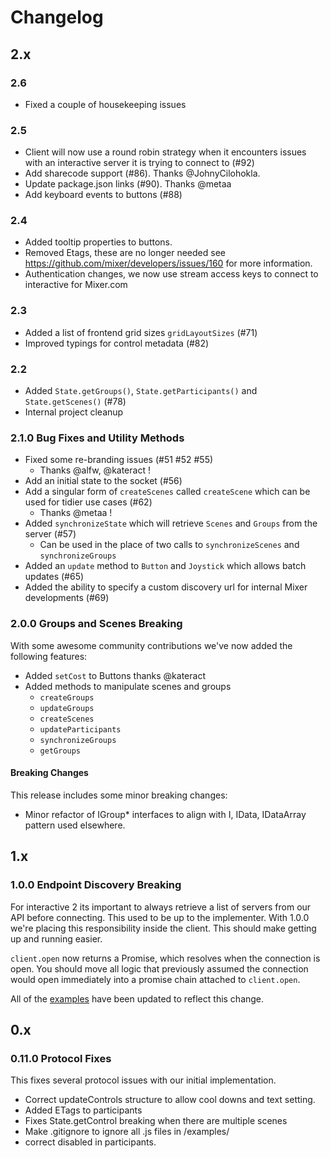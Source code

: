 # Changelog

## 2.x

### 2.6
- Fixed a couple of housekeeping issues

### 2.5
- Client will now use a round robin strategy when it encounters issues with an interactive server it is trying to connect to (#92)
- Add sharecode support (#86). Thanks @JohnyCilohokla.
- Update package.json links (#90). Thanks @metaa
- Add keyboard events to buttons (#88)

### 2.4
- Added tooltip properties to buttons.
- Removed Etags, these are no longer needed see https://github.com/mixer/developers/issues/160 for more information.
- Authentication changes, we now use stream access keys to connect to interactive for Mixer.com

### 2.3
- Added a list of frontend grid sizes `gridLayoutSizes` (#71)
- Improved typings for control metadata (#82)

### 2.2
- Added `State.getGroups()`, `State.getParticipants()` and `State.getScenes()` (#78)
- Internal project cleanup

### 2.1.0 Bug Fixes and Utility Methods

- Fixed some re-branding issues (#51 #52 #55)
  - Thanks @alfw, @kateract !
- Add an initial state to the socket (#56)
- Add a singular form of `createScenes` called `createScene` which can be used for tidier use cases (#62)
  - Thanks @metaa !
- Added `synchronizeState` which will retrieve `Scenes` and `Groups` from the server (#57)
  - Can be used in the place of two calls to `synchronizeScenes` and `synchronizeGroups`
- Added an `update` method to `Button` and `Joystick` which allows batch updates (#65)
- Added the ability to specify a custom discovery url for internal Mixer developments (#69)

### 2.0.0 Groups and Scenes **Breaking**

With some awesome community contributions we've now added the following features:

- Added `setCost` to Buttons thanks @kateract
- Added methods to manipulate scenes and groups
  - `createGroups`
  - `updateGroups`
  - `createScenes`
  - `updateParticipants`
  - `synchronizeGroups`
  - `getGroups`

#### Breaking Changes

This release includes some minor breaking changes:

- Minor refactor of IGroup* interfaces to align with I, IData, IDataArray pattern used elsewhere.

## 1.x

### 1.0.0 Endpoint Discovery **Breaking**

For interactive 2 its important to always retrieve a list of servers from our API before connecting. This used to be up to the implementer. With 1.0.0 we're placing this responsibility inside the client. This should make getting up and running easier.

`client.open` now returns a Promise, which resolves when the connection is open. You should move all logic that previously assumed the connection would open immediately into a promise chain attached to `client.open`.

All of the [examples](examples/) have been updated to reflect this change.

## 0.x

### 0.11.0 Protocol Fixes

This fixes several protocol issues with our initial implementation.

- Correct updateControls structure to allow cool downs and text setting.
- Added ETags to participants
- Fixes State.getControl breaking when there are multiple scenes
- Make .gitignore to ignore all .js files in /examples/
- correct disabled in participants.

